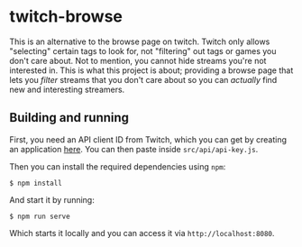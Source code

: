 # twitch-browse

This is an alternative to the browse page on twitch. Twitch only allows "selecting" certain tags to look for, not "filtering"
 out tags or games you don't care about. Not to mention, you cannot hide streams you're not interested in. This is what this 
project is about; providing a browse page that lets you _filter_ streams that you don't care about so you can _actually_ find 
new and interesting streamers.


## Building and running

First, you need an API client ID from Twitch, which you can get by creating an application 
[here](https://dev.twitch.tv/console/apps/create). You can then paste inside `src/api/api-key.js`.

Then you can install the required dependencies using `npm`:
```shell script
$ npm install
```

And start it by running:
```shell script
$ npm run serve
```

Which starts it locally and you can access it via `http://localhost:8080`.

